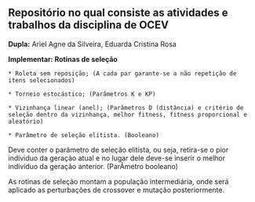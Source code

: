 ## Repositório no qual consiste as atividades e trabalhos da disciplina de OCEV

**Dupla:**
    Ariel Agne da Silveira,
    Eduarda Cristina Rosa

**Implementar: Rotinas de seleção**
   
    * Roleta sem reposição; (A cada par garante-se a não repetição de itens selecionados)

    * Torneio estocástico; (Parâmetros K e KP)

    * Vizinhança linear (anel); (Parâmetros D (distância) e critério de seleção dentro da vizinhança, melhor fitness, fitness proporcional e aleatório)

    * Parâmetro de seleção elitista. (Booleano)


Deve conter o parâmetro de seleção elitista, ou seja, retira-se o pior individuo da geração atual e no lugar dele deve-se inserir o melhor indivíduo da geração anterior. (ParÂmetro booleano)

As rotinas de seleção montam a população intermediária, onde será aplicado as perturbações de crossover e mutação posteriormente.